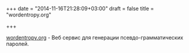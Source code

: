+++
date = "2014-11-16T21:28:09+03:00"
draft = false
title = "wordentropy.org"

+++

<p><a href="https://www.wordentropy.org/">wordentropy.org</a>&nbsp;- Веб сервис для генерации&nbsp;псевдо-грамматических паролей.</p>

